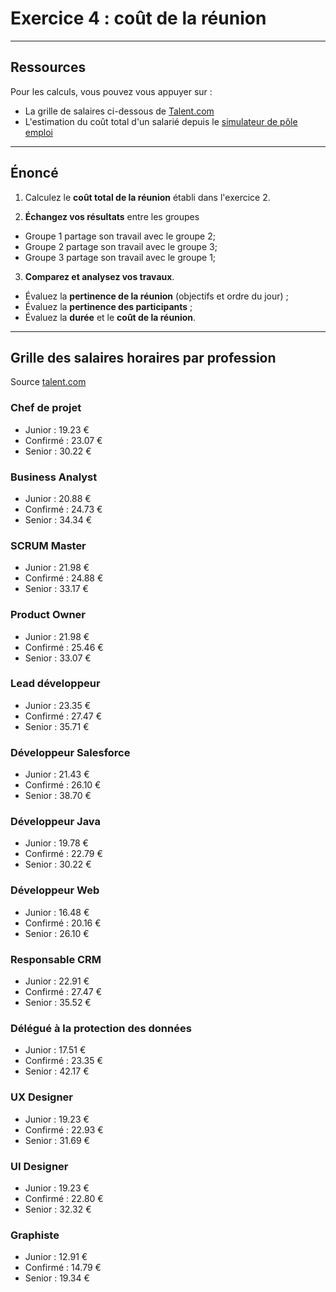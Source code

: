 # Exercice 4 : coût de la réunion

---

## Ressources


Pour les calculs, vous pouvez vous appuyer sur :
- La grille de salaires ci-dessous de [Talent.com](https://fr.talent.com/salary)
- L'estimation du coût total d'un salarié depuis le [simulateur de pôle emploi](https://entreprise.pole-emploi.fr/cout-salarie/)

---

## Énoncé

1. Calculez le **coût total de la réunion** établi dans l'exercice 2.

2. **Échangez vos résultats** entre les groupes

- Groupe 1 partage son travail avec le groupe 2;
- Groupe 2 partage son travail avec le groupe 3;
- Groupe 3 partage son travail avec le groupe 1;

3. **Comparez et analysez vos travaux**.
- Évaluez la **pertinence de la réunion** (objectifs et ordre du jour) ;
- Évaluez la **pertinence des participants** ;
- Évaluez la **durée** et le **coût de la réunion**.

---

## Grille des salaires horaires par profession

Source [talent.com](https://fr.talent.com/salary)

### Chef de projet

- Junior : 19.23 €
- Confirmé : 23.07 €
- Senior : 30.22 €

### Business Analyst

- Junior : 20.88 €
- Confirmé : 24.73 €
- Senior : 34.34 €

### SCRUM Master

- Junior : 21.98 €
- Confirmé : 24.88 €
- Senior : 33.17 €

### Product Owner

- Junior : 21.98 €
- Confirmé : 25.46 €
- Senior : 33.07 €

### Lead développeur

- Junior : 23.35 €
- Confirmé : 27.47 €
- Senior : 35.71 €

### Développeur Salesforce

- Junior : 21.43 €
- Confirmé : 26.10 €
- Senior : 38.70 €

### Développeur Java

- Junior : 19.78 €
- Confirmé : 22.79 €
- Senior : 30.22 €

### Développeur Web

- Junior : 16.48 €
- Confirmé : 20.16 €
- Senior : 26.10 €

### Responsable CRM

- Junior : 22.91 €
- Confirmé : 27.47 €
- Senior : 35.52 €

### Délégué à la protection des données

- Junior : 17.51 €
- Confirmé : 23.35 €
- Senior : 42.17 €

### UX Designer

- Junior : 19.23 €
- Confirmé : 22.93 €
- Senior : 31.69 €

### UI Designer

- Junior : 19.23 €
- Confirmé : 22.80 €
- Senior : 32.32 €

### Graphiste

- Junior : 12.91 €
- Confirmé : 14.79 €
- Senior : 19.34 €